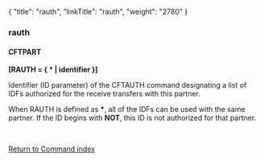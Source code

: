 {
    "title": "rauth",
    "linkTitle": "rauth",
    "weight": "2780"
}<span id="rauth"></span>

### rauth

#### CFTPART

****\[RAUTH = { \* | identifier }\]****

Identifier (ID parameter) of the CFTAUTH command designating a list
of IDFs authorized for the receive transfers with this partner.

When RAUTH is defined as ****\*****,
all of the IDFs can be used with the same partner. If the ID begins with
****NOT****,
this ID is not authorized for that partner.

 

[Return to Command index](../../)
